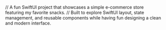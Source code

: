 // A fun SwiftUI project that showcases a simple e-commerce store featuring my favorite snacks.
// Built to explore SwiftUI layout, state management, and reusable components while having fun designing a clean and modern interface.
